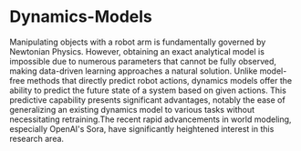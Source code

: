 # Dynamics-Models
Manipulating objects with a robot arm is fundamentally governed by Newtonian Physics.
However, obtaining an exact analytical model is impossible due to numerous parameters that
cannot be fully observed, making data-driven learning approaches a natural solution. Unlike
model-free methods that directly predict robot actions, dynamics models offer the ability to
predict the future state of a system based on given actions. This predictive capability presents
significant advantages, notably the ease of generalizing an existing dynamics model to various
tasks without necessitating retraining.The recent rapid advancements in world modeling,
especially OpenAI's Sora, have significantly heightened interest in this research area.
